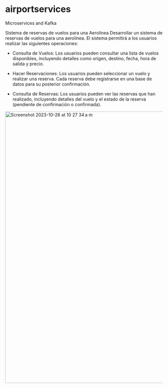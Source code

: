 # airportservices
Microservices and Kafka

Sistema de reservas de vuelos para una Aerolínea
Desarrollar un sistema de reservas de vuelos para una aerolínea. El sistema permitirá a los usuarios realizar las siguientes operaciones:

 - Consulta de Vuelos: Los usuarios pueden consultar una lista de vuelos disponibles, incluyendo detalles como origen, destino, fecha, hora de salida y precio.

 - Hacer Reservaciones: Los usuarios pueden seleccionar un vuelo y realizar una reserva. Cada reserva debe registrarse en una base de datos para su posterior confirmación.

 - Consulta de Reservas: Los usuarios pueden ver las reservas que han realizado, incluyendo detalles del vuelo y el estado de la reserva (pendiente de confirmación o confirmada).

<img width="868" alt="Screenshot 2023-10-26 at 10 27 34 a m" src="https://github.com/luismcodes/airportservices/assets/24928431/3b981583-7c57-4d78-852f-166656387c37">

